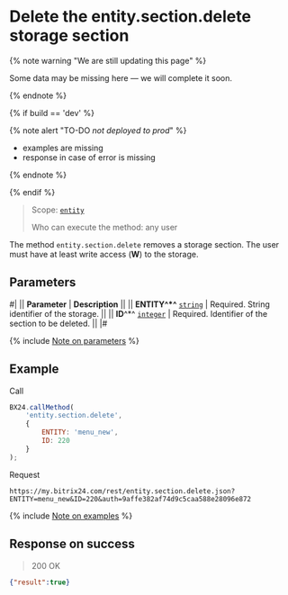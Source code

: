 # Delete the entity.section.delete storage section

{% note warning "We are still updating this page" %}

Some data may be missing here — we will complete it soon.

{% endnote %}

{% if build == 'dev' %}

{% note alert "TO-DO _not deployed to prod_" %}

- examples are missing
- response in case of error is missing

{% endnote %}

{% endif %}

> Scope: [`entity`](../../scopes/permissions.md)
>
> Who can execute the method: any user

The method `entity.section.delete` removes a storage section. The user must have at least write access (**W**) to the storage.

## Parameters

#|
|| **Parameter** | **Description** ||
|| **ENTITY^*^**
[`string`](../../data-types.md) | Required. String identifier of the storage. ||
|| **ID**^*^
[`integer`](../../data-types.md) | Required. Identifier of the section to be deleted. ||
|#

{% include [Note on parameters](../../../_includes/required.md) %}

## Example

Call
```javascript
BX24.callMethod(
    'entity.section.delete',
    {
        ENTITY: 'menu_new',
        ID: 220
    }
);
```

Request
```http
https://my.bitrix24.com/rest/entity.section.delete.json?ENTITY=menu_new&ID=220&auth=9affe382af74d9c5caa588e28096e872
```

{% include [Note on examples](../../../_includes/examples.md) %}

## Response on success

> 200 OK
```json
{"result":true}
```